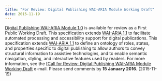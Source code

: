 ```yaml
---
title: "For Review: Digital Publishing WAI-ARIA Module Working Draft"
date: 2015-11-19
---
```

<p><a href="http://www.w3.org/TR/dpub-aria-1.0/">Digital Publishing WAI-ARIA Module 1.0</a> is available for review as a First Public Working Draft. This specification extends <a href="http://www.w3.org/WAI/intro/aria"><abbr title="Accessible Rich Internet Applications">WAI-ARIA 1.1</abbr></a> to facilitate automated processing and accessibility support for digital publications. This specification extends <a href="http://www.w3.org/WAI/intro/aria"><abbr title="Accessible Rich Internet Applications">WAI-ARIA 1.1</abbr></a> to define an ontology of roles, states, and properties specific to digital publishing to allow authors to convey structural information to assistive technologies, and to enable semantic navigation, styling, and interactive features used by readers. For more information, see the [<a href="https://lists.w3.org/Archives/Public/w3c-wai-ig/2015OctDec/0020.html">Call for Review: Digital Publishing WAI-ARIA Module Working Draft</a> e-mail. Please send comments by <strong>15 January 2016</strong>. (<span class="date">2015-11-19</span>)</p>